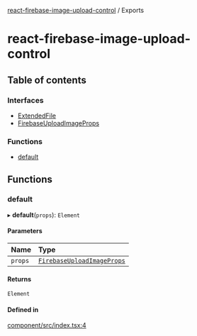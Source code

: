 [react-firebase-image-upload-control](README.md) / Exports

# react-firebase-image-upload-control

## Table of contents

### Interfaces

- [ExtendedFile](interfaces/ExtendedFile.md)
- [FirebaseUploadImageProps](interfaces/FirebaseUploadImageProps.md)

### Functions

- [default](modules.md#default)

## Functions

### default

▸ **default**(`props`): `Element`

#### Parameters

| Name | Type |
| :------ | :------ |
| `props` | [`FirebaseUploadImageProps`](interfaces/FirebaseUploadImageProps.md) |

#### Returns

`Element`

#### Defined in

[component/src/index.tsx:4](https://github.com/brownieboy/react-firebase-image-upload-control/blob/125e807/component/src/index.tsx#L4)
